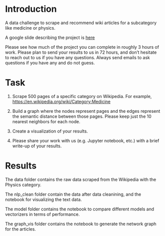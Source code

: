 # Introduction
A data challenge to scrape and recommend wiki articles for a subcategory like medicine or physics.

A google slide describing the project is [here](https://docs.google.com/presentation/d/1KZ4o9n1m4-rQHxHemg2g3RrsXwNy8LgiL7nP21WG_nk/edit?usp=sharing)

Please see how much of the project you can complete in roughly 3 hours of work. Please plan to send your results to us in 72 hours, and don’t hesitate to reach out to us if you have any questions. Always send emails to ask questions if you have any and do not guess. 

# Task

1. Scrape 500 pages of a specific category on Wikipedia. For example, https://en.wikipedia.org/wiki/Category:Medicine

2. Build a graph where the nodes represent pages and the edges represent the semantic distance between those pages. Please keep just the 10 nearest neighbors for each node.

3. Create a visualization of your results. 

4. Please share your work with us (e.g. Jupyter notebook, etc.) with a brief write-up of your results.

# Results

The data folder contains the raw data scraped from the Wikipedia with the Physics category. 

The nlp_clean folder contain the data after data cleanining, and the notebook for visualizing the text data. 

The model folder contains the notebook to compare different models and vectorizers in terms of performance. 

The graph_vis folder contains the notebook to generate the network graph for the articles. 

